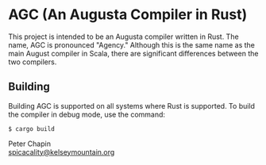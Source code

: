 
# AGC (An Augusta Compiler in Rust)

This project is intended to be an Augusta compiler written in Rust. The name, AGC is pronounced
"Agency." Although this is the same name as the main August compiler in Scala, there are
significant differences between the two compilers.

## Building

Building AGC is supported on all systems where Rust is supported. To build the compiler in debug
mode, use the command:

    $ cargo build

Peter Chapin  
spicacality@kelseymountain.org  
